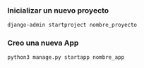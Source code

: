 ### Inicializar un nuevo proyecto
~~~bash
django-admin startproject nombre_proyecto
~~~


### Creo una nueva App
~~~bash
python3 manage.py startapp nombre_app
~~~


